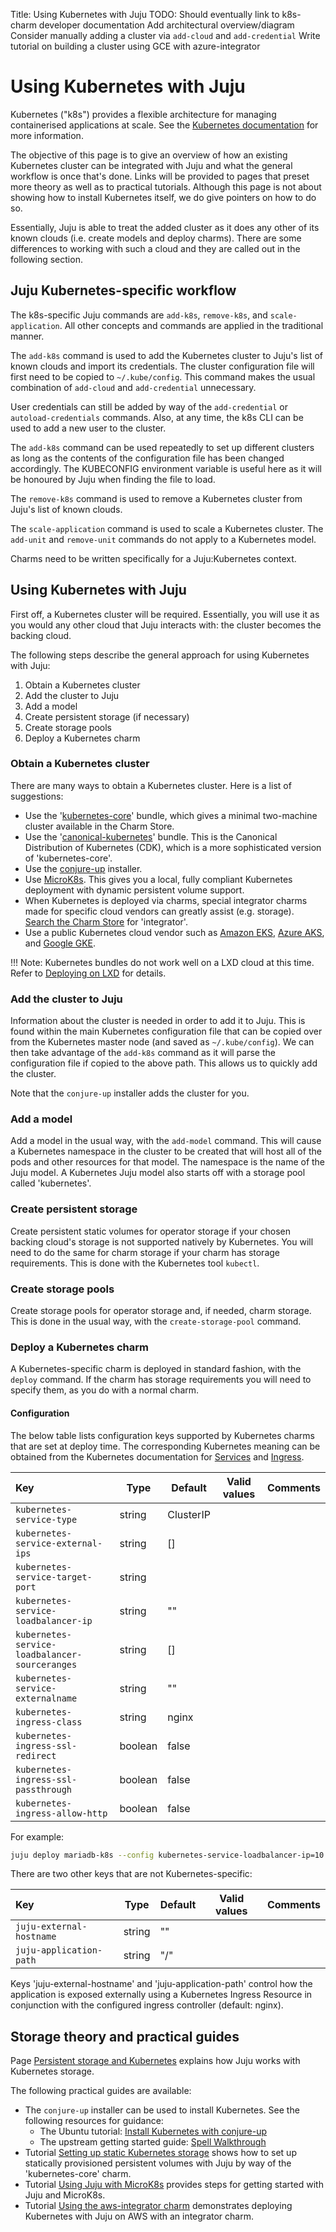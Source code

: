 Title: Using Kubernetes with Juju
TODO:  Should eventually link to k8s-charm developer documentation
       Add architectural overview/diagram
       Consider manually adding a cluster via `add-cloud` and `add-credential`
       Write tutorial on building a cluster using GCE with azure-integrator

# Using Kubernetes with Juju

Kubernetes ("k8s") provides a flexible architecture for managing containerised
applications at scale. See the
[Kubernetes documentation][upstream-kubernetes-docs] for more information.

The objective of this page is to give an overview of how an existing Kubernetes
cluster can be integrated with Juju and what the general workflow is once
that's done. Links will be provided to pages that preset more theory as well as
to practical tutorials. Although this page is not about showing how to install
Kubernetes itself, we do give pointers on how to do so.

Essentially, Juju is able to treat the added cluster as it does any other of
its known clouds (i.e. create models and deploy charms). There are some
differences to working with such a cloud and they are called out in the
following section.

## Juju Kubernetes-specific workflow

The k8s-specific Juju commands are `add-k8s`, `remove-k8s`, and
`scale-application`. All other concepts and commands are applied in the
traditional manner.

The `add-k8s` command is used to add the Kubernetes cluster to Juju's list of
known clouds and import its credentials. The cluster configuration file will
first need to be copied to `~/.kube/config`. This command makes the usual
combination of `add-cloud` and `add-credential` unnecessary.

User credentials can still be added by way of the `add-credential` or
`autoload-credentials` commands. Also, at any time, the k8s CLI can be used to
add a new user to the cluster.

The `add-k8s` command can be used repeatedly to set up different clusters as
long as the contents of the configuration file has been changed accordingly.
The KUBECONFIG environment variable is useful here as it will be honoured by
Juju when finding the file to load.

The `remove-k8s` command is used to remove a Kubernetes cluster from Juju's
list of known clouds.

The `scale-application` command is used to scale a Kubernetes cluster. The
`add-unit` and `remove-unit` commands do not apply to a Kubernetes model.

Charms need to be written specifically for a Juju:Kubernetes context.

## Using Kubernetes with Juju

First off, a Kubernetes cluster will be required. Essentially, you will use it
as you would any other cloud that Juju interacts with: the cluster becomes the
backing cloud.

The following steps describe the general approach for using Kubernetes with
Juju:

 1. Obtain a Kubernetes cluster
 1. Add the cluster to Juju
 1. Add a model
 1. Create persistent storage (if necessary)
 1. Create storage pools
 1. Deploy a Kubernetes charm

### Obtain a Kubernetes cluster

There are many ways to obtain a Kubernetes cluster. Here is a list of
suggestions:

 - Use the '[kubernetes-core][charm-kc]' bundle, which gives a minimal
   two-machine cluster available in the Charm Store.
 - Use the '[canonical-kubernetes][charm-cdk]' bundle. This is the Canonical
   Distribution of Kubernetes (CDK), which is a more sophisticated version of
   'kubernetes-core'.
 - Use the [conjure-up][upstream-conjure-up] installer.
 - Use [MicroK8s][upstream-microk8s]. This gives you a local, fully compliant
   Kubernetes deployment with dynamic persistent volume support.
 - When Kubernetes is deployed via charms, special integrator charms made for
   specific cloud vendors can greatly assist (e.g. storage).
   [Search the Charm Store][charm-store-integrator] for 'integrator'.
 - Use a public Kubernetes cloud vendor such as
   [Amazon EKS][upstream-eks-kubernetes],
   [Azure AKS][upstream-aks-kubernetes], and
   [Google GKE][upstream-gke-kubernetes].

!!! Note:
    Kubernetes bundles do not work well on a LXD cloud at this time. Refer to 
    [Deploying on LXD][kubernetes-deploying-on-lxd] for details.

### Add the cluster to Juju

Information about the cluster is needed in order to add it to Juju. This is
found within the main Kubernetes configuration file that can be copied over
from the Kubernetes master node (and saved as `~/.kube/config`). We can then
take advantage of the `add-k8s` command as it will parse the configuration file
if copied to the above path. This allows us to quickly add the cluster.

Note that the `conjure-up` installer adds the cluster for you.

### Add a model

Add a model in the usual way, with the `add-model` command. This will cause a
Kubernetes namespace in the cluster to be created that will host all of the
pods and other resources for that model. The namespace is the name of the Juju
model. A Kubernetes Juju model also starts off with a storage pool called
'kubernetes'.

### Create persistent storage

Create persistent static volumes for operator storage if your chosen backing
cloud's storage is not supported natively by Kubernetes. You will need to do
the same for charm storage if your charm has storage requirements. This is done
with the Kubernetes tool `kubectl`.

### Create storage pools

Create storage pools for operator storage and, if needed, charm storage. This
is done in the usual way, with the `create-storage-pool` command.

### Deploy a Kubernetes charm

A Kubernetes-specific charm is deployed in standard fashion, with the `deploy`
command. If the charm has storage requirements you will need to specify them,
as you do with a normal charm.

#### Configuration

The below table lists configuration keys supported by Kubernetes charms that
are set at deploy time. The corresponding Kubernetes meaning can be obtained
from the Kubernetes documentation for
[Services][upstream-kubernetes-docs-service] and
[Ingress][upstream-kubernetes-docs-ingress].

| Key                        			| Type    | Default 	     | Valid values | Comments                     |
|:----------------------------------------------|---------|------------------|--------------|:-----------------------------|
`kubernetes-service-type`			| string  | ClusterIP 	     |		    |
`kubernetes-service-external-ips`		| string  | []		     |		    |
`kubernetes-service-target-port`		| string  | <container port> |		    |
`kubernetes-service-loadbalancer-ip` 		| string  | ""		     |		    |
`kubernetes-service-loadbalancer-sourceranges`	| string  | []		     |		    |
`kubernetes-service-externalname`		| string  | ""		     |		    |
`kubernetes-ingress-class`			| string  | nginx	     |		    |
`kubernetes-ingress-ssl-redirect`		| boolean | false	     |		    |
`kubernetes-ingress-ssl-passthrough`		| boolean | false	     |		    |
`kubernetes-ingress-allow-http`			| boolean | false	     |		    |

For example:

```bash
juju deploy mariadb-k8s --config kubernetes-service-loadbalancer-ip=10.1.1.1
```

There are two other keys that are not Kubernetes-specific:

| Key                        			| Type    | Default 	     | Valid values | Comments                     |
|:----------------------------------------------|---------|------------------|--------------|:-----------------------------|
`juju-external-hostname`			| string  | ""   	     |              |
`juju-application-path` 			| string  | "/"		     |              |

Keys 'juju-external-hostname' and 'juju-application-path' control how the
application is exposed externally using a Kubernetes Ingress Resource in
conjunction with the configured ingress controller (default: nginx).

## Storage theory and practical guides

Page [Persistent storage and Kubernetes][charms-storage-k8s] explains how Juju
works with Kubernetes storage.

The following practical guides are available:

 - The `conjure-up` installer can be used to install Kubernetes. See the
   following resources for guidance:
     - The Ubuntu tutorial:
       [Install Kubernetes with conjure-up][ubuntu-tutorial_install-kubernetes-with-conjure-up]
     - The upstream getting started guide:
       [Spell Walkthrough][upstream-conjure-up-guide]
 - Tutorial [Setting up static Kubernetes storage][tutorial-k8s-static-pv]
   shows how to set up statically provisioned persistent volumes with Juju by
   way of the 'kubernetes-core' charm.
 - Tutorial [Using Juju with MicroK8s][tutorial-microk8s] provides steps for
   getting started with Juju and MicroK8s.
 - Tutorial [Using the aws-integrator charm][tutorial-k8s-aws] demonstrates
   deploying Kubernetes with Juju on AWS with an integrator charm.


<!-- LINKS -->

[charm-cdk]: https://jujucharms.com/canonical-kubernetes/
[charm-kc]: https://jujucharms.com/kubernetes-core/
[ubuntu-tutorial_install-kubernetes-with-conjure-up]: https://tutorials.ubuntu.com/tutorial/install-kubernetes-with-conjure-up#0
[charm-store-integrator]: https://jujucharms.com/q/integrator
[charms-storage-k8s]: ./charms-storage-k8s.md
[tutorial-microk8s]: ./tutorial-microk8s.md
[tutorial-k8s-static-pv]: ./tutorial-k8s-static-pv.md
[tutorial-k8s-aws]: ./tutorial-k8s-aws.md
[kubernetes-deploying-on-lxd]: https://github.com/juju-solutions/bundle-canonical-kubernetes/wiki/Deploying-on-LXD

[upstream-kubernetes-docs]: https://kubernetes.io/docs
[upstream-kubernetes-docs-service]: https://kubernetes.io/docs/concepts/services-networking/service/
[upstream-kubernetes-docs-ingress]: https://kubernetes.io/docs/concepts/services-networking/ingress/
[upstream-eks-kubernetes]: https://aws.amazon.com/eks/
[upstream-aks-kubernetes]: https://azure.microsoft.com/en-us/services/kubernetes-service/
[upstream-gke-kubernetes]: https://cloud.google.com/kubernetes-engine/
[upstream-microk8s]: https://microk8s.io
[upstream-conjure-up]: https://conjure-up.io/
[upstream-conjure-up-guide]: https://docs.conjure-up.io/stable/en/walkthrough
